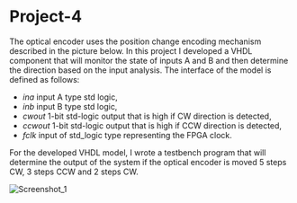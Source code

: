 # Project-4
The optical encoder uses the position change encoding mechanism described in the picture below. In this project I developed a VHDL component that will monitor the state of inputs A and B and then determine the direction based on the input analysis. The interface of the model is defined as follows:
* *ina* input A type std logic,
* *inb* input B type std logic,
* *cwout* 1-bit std-logic output that is high if CW direction is detected,
* *ccwout* 1-bit std-logic output that is high if CCW direction is detected,
* *fclk* input of std_logic type representing the FPGA clock.

For the developed VHDL model, I wrote a testbench program that will determine the output of the system if the optical encoder is moved 5 steps CW, 3 steps CCW and 2 steps CW.

![Screenshot_1](https://github.com/user-attachments/assets/5a2962f7-036a-4654-9531-a6137e00fd61)

